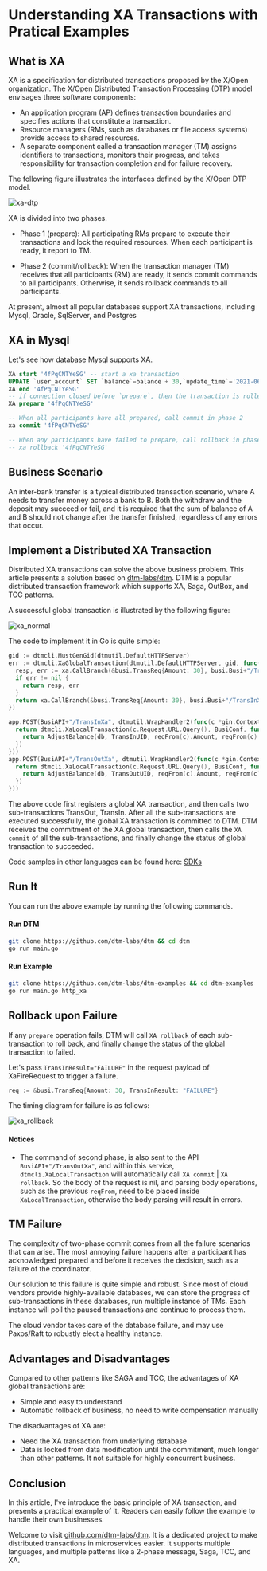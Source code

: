 # Understanding XA Transactions with Pratical Examples

## What is XA

XA is a specification for distributed transactions proposed by the X/Open organization.
The X/Open Distributed Transaction Processing (DTP) model envisages three software
components:
- An application program (AP) defines transaction boundaries and specifies actions that constitute a transaction.
- Resource managers (RMs, such as databases or file access systems) provide access to shared resources.
- A separate component called a transaction manager (TM) assigns identifiers to transactions, monitors their progress, and takes responsibility for transaction completion and for failure recovery.

The following figure illustrates the interfaces defined by the X/Open DTP model.

![xa-dtp](../imgs/xa-dtp.jpeg)

XA is divided into two phases.

 - Phase 1 (prepare): All participating RMs prepare to execute their transactions and lock the required resources.
   When each participant is ready, it report to TM.

 - Phase 2 (commit/rollback): When the transaction manager (TM) receives that all participants (RM) are ready, it sends commit commands to all participants. Otherwise, it sends rollback commands to all participants.

At present, almost all popular databases support XA transactions, including Mysql, Oracle, SqlServer, and Postgres

## XA in Mysql
Let's see how database Mysql supports XA.

``` sql
XA start '4fPqCNTYeSG' -- start a xa transaction
UPDATE `user_account` SET `balance`=balance + 30,`update_time`='2021-06-09 11:50:42.438' WHERE user_id = 1
XA end '4fPqCNTYeSG'
-- if connection closed before `prepare`, then the transaction is rolled back automatically
XA prepare '4fPqCNTYeSG'

-- When all participants have all prepared, call commit in phase 2
xa commit '4fPqCNTYeSG'

-- When any participants have failed to prepare, call rollback in phase 2
-- xa rollback '4fPqCNTYeSG'
```

## Business Scenario
An inter-bank transfer is a typical distributed transaction scenario, where A needs to transfer money across a bank to B. Both the withdraw and the deposit may succeed or fail, and it is required that the sum of balance of A and B should not change after the transfer finished, regardless of any errors that occur.

## Implement a Distributed XA Transaction

Distributed XA transactions can solve the above business problem. This article presents a solution based on [dtm-labs/dtm](https://github.com/dtm-labs/dtm). DTM is a popular distributed transaction framework which supports XA, Saga, OutBox, and TCC patterns.

A successful global transaction is illustrated by the following figure:

![xa_normal](../imgs/xa_normal.jpg)

The code to implement it in Go is quite simple:

``` go
gid := dtmcli.MustGenGid(dtmutil.DefaultHTTPServer)
err := dtmcli.XaGlobalTransaction(dtmutil.DefaultHTTPServer, gid, func(xa *dtmcli.Xa) (*resty.Response, error) {
  resp, err := xa.CallBranch(&busi.TransReq{Amount: 30}, busi.Busi+"/TransOutXa")
  if err != nil {
    return resp, err
  }
  return xa.CallBranch(&busi.TransReq{Amount: 30}, busi.Busi+"/TransInXa")
})

app.POST(BusiAPI+"/TransInXa", dtmutil.WrapHandler2(func(c *gin.Context) interface{} {
  return dtmcli.XaLocalTransaction(c.Request.URL.Query(), BusiConf, func(db *sql.DB, xa *dtmcli.Xa) error {
    return AdjustBalance(db, TransInUID, reqFrom(c).Amount, reqFrom(c).TransInResult)
  })
}))
app.POST(BusiAPI+"/TransOutXa", dtmutil.WrapHandler2(func(c *gin.Context) interface{} {
  return dtmcli.XaLocalTransaction(c.Request.URL.Query(), BusiConf, func(db *sql.DB, xa *dtmcli.Xa) error {
    return AdjustBalance(db, TransOutUID, reqFrom(c).Amount, reqFrom(c).TransOutResult)
  })
}))
```

The above code first registers a global XA transaction, and then calls two sub-transactions TransOut, TransIn.
After all the sub-transactions are executed successfully, the global XA transaction is committed to DTM.
DTM receives the commitment of the XA global transaction, then calls the `XA commit` of all the sub-transactions, and finally change the status of global transaction to succeeded.

Code samples in other languages can be found here: [SDKs](https://en.dtm.pub/ref/sdk)

## Run It
You can run the above example by running the following commands.

#### Run DTM
``` bash
git clone https://github.com/dtm-labs/dtm && cd dtm
go run main.go
```

#### Run Example
``` bash
git clone https://github.com/dtm-labs/dtm-examples && cd dtm-examples
go run main.go http_xa
```

## Rollback upon Failure

If any `prepare` operation fails, DTM will call `XA rollback` of each sub-transaction to roll back, and finally change the status of the global transaction to failed.

Let's pass `TransInResult="FAILURE"` in the request payload of XaFireRequest to trigger a failure.

``` go
req := &busi.TransReq{Amount: 30, TransInResult: "FAILURE"}
```

The timing diagram for failure is as follows:

![xa_rollback](../imgs/xa_rollback.jpg)

#### Notices
- The command of second phase, is also sent to the API `BusiAPI+"/TransOutXa"`, and within this service, `dtmcli.XaLocalTransaction` will automatically call `XA commit` | `XA rollback`. So the body of the request is nil, and parsing body operations, such as the previous `reqFrom`, need to be placed inside `XaLocalTransaction`, otherwise the body parsing will result in errors.

## TM Failure
 The complexity of two-phase commit comes from all the failure scenarios that can arise. The most annoying failure happens after a participant has acknowledged prepared and before it receives the decision, such as a failure of the coordinator.

 Our solution to this failure is quite simple and robust. Since most of cloud vendors provide highly-available databases, we can store the progress of sub-transactions in these databases, run multiple instance of TMs. Each instance will poll the paused transactions and continue to process them.

 The cloud vendor takes care of the database failure, and may use Paxos/Raft to robustly elect a healthy instance.

## Advantages and Disadvantages
Compared to other patterns like SAGA and TCC, the advantages of XA global transactions are:
- Simple and easy to understand
- Automatic rollback of business, no need to write compensation manually

The disadvantages of XA are:
- Need the XA transaction from underlying database
- Data is locked from data modification until the commitment, much longer than other patterns. It not suitable for highly concurrent business.

## Conclusion
In this article, I've introduce the basic principle of XA transaction, and presents a practical example of it. Readers can easily follow the example to handle their own businesses.

Welcome to visit [github.com/dtm-labs/dtm](https://github.com/dtm-labs/dtm). It is a dedicated project to make distributed transactions in microservices easier. It supports multiple languages, and multiple patterns like a 2-phase message, Saga, TCC, and XA.

